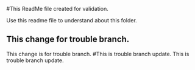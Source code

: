 #This ReadMe file created for validation.

Use this readme file to understand about this folder.
## This change for trouble branch.
This change is for trouble branch.
#This is trouble branch update.
This is trouble branch update.
